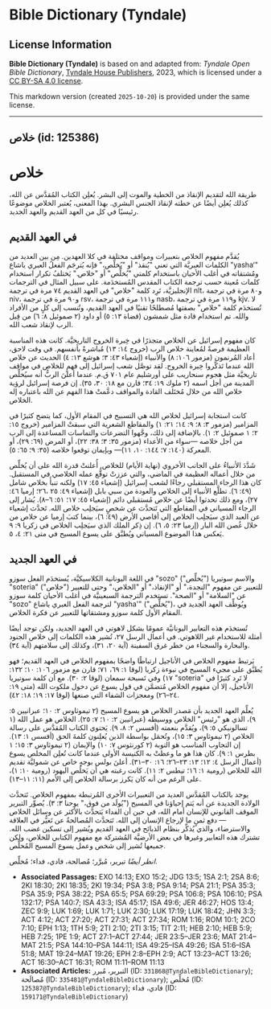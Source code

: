 # Bible Dictionary (Tyndale)

## License Information

**Bible Dictionary (Tyndale)** is based on and adapted from: _Tyndale Open Bible Dictionary_, [Tyndale House Publishers](https://tyndaleopenresources.com/), 2023, which is licensed under a [CC BY-SA 4.0 license](https://creativecommons.org/licenses/by-sa/4.0/legalcode.en).

This markdown version (created `2025-10-20`) is provided under the same license.



--------------------------------

## خلاص (id: 125386)

خلاص
====

طريقة الله لتقديم الإنقاذ من الخطية والموت إلى البشر. يُعلِن الكتاب المُقدَّس عن الله، كذلك يُعلِن أيضًا عن خطته لإنقاذ الجنس البشري. بهذا المعنى، يُعتبر الخلاص موضوعًا رئيسيًا في كل من العهد القديم والعهد الجديد.

في العهد القديم
---------------

يُقدَّم مفهوم الخلاص بتعبيرات ومواقف مختلفة في كلا العهدين. مِن بين العديد من الكلمات العبريَّة التي تعني "يُنقذ" أو "يُخلِّص،" فإنه يُترجَم الفعلُ العبري ياشاع "yasha‘" ومُشتقاته في أغلب الأحيان باستخدام كلمتي "يُخلِّص" أو "خلاص." يَختلفُ تكرار استخدام كلمات مُعينة حسب ترجمة الكتاب المقدس المُستخدَمة. على سبيل المثال في الترجمات الإنجليزيَّة، تَرِد كلمة "خلاص" في العهد القديم ٧٤ مرة في ترجمة nlt، و٨٠ مرة في ترجمة niv، و٩٠ مرة في ترجمة rsv، و١١١ مرة في ترجمة nasb، و١١٩ مرة في ترجمة kjv. لا تُستخدَم كلمة "خلاص" بصفتها مُصطلحًا تقنيًا في العهد القديم، وتُنسب إلى كلٍ من الأفراد والله. تم استخدام قادة مثل شمشون (قضاة ١٣: ٥) أو داود (٢ صموئيل ٨: ٦) من قِبل الرب لإنقاذ شعب الله.

كان مفهوم إسرائيل عن الخلاص متجذرًا في خِبرة الخروج التاريخيَّة. كانت هذه المناسبة العظيمة فرصةً لمُعاينة خلاص الرب (خروج ١٤: ١٣) مُباشرةً بأنفسهم. في وقت لاحق، أعاد المُرنمون (مزمور ١٠٦: ٨) والأنبياء (إشعياء ٤٣: ٣؛ هوشع ١٣: ٤) الحديث عن خلاص الله عندما تَذكَّروا خِبرة الخروج. لقد توصَّل شعب إسرائيل إلى فهمٍ للخلاص في مواقف تاريخيَّة مثل هجوم سنحاريب على أورشليم عام ٧٠١ ق.م. عندما أعلنَ الربُّ أنه سيُخلِّص المدينة من أجل اسمه (٢ ملوك ١٩: ٣٤؛ قارن مع ١٨: ٣٠، ٣٥). إن فرصة إسرائيل لرؤية خلاص الله من خلال مُختَلف القادة والمواقف دعَّمتْ هذا الفهم عن الله باعتباره إله الخلاص.

كانت استجابة إسرائيل لخلاص الله هي التسبيح في المقام الأول، كما يتضح كثيرًا في المزامير (مزمور ٣: ٨؛ ٩: ١٤؛ ٢١: ١) والمقاطع الشعرية التي سبقتْ المزامير (خروج ١٥: ٢؛ ١ صموئيل ٢: ١). بالإضافة إلى ذلك، وجَّهوا التضرعات والتماسات المساعدة إلى الرب من أجل خلاصه —سواء من الأعداء (مزمور ٣٥: ٣؛ ٣٨: ٢٢)، أو المرض (٦٩: ٢٩)، أو المعركة (١٤٠: ٧؛ ١٤٤: ١٠، ١١)— وبإيمان توقعوا خلاصه (٣٥: ٩؛ ٦٥: ٥).

شَدَّدَ الأنبياءُ على الجانب الأخروي (نهاية الأيام) للخلاص. أُعلنتْ قدرة الله على أن يُخلِّص من خلال أعماله العظيمة في الماضي، والتي عززتْ توقُّع عمله الخلاصي في المستقبل. كان هذا الرجاء المستقبلي رجاءًا لشعب إسرائيل (إشعياء ٤٥: ١٧) ولكنه تنبأَ بخلاص شامل (٤٩: ٦). تطلَّع الأنبياء إلى الخلاص والعودة من سبي بابل (إشعياء ٤٩: ٢٥ ،٢٦؛ إرميا ٤٦: ٢٧)، ومع ذلك تحدثوا أيضًا عن خلاص مُستقبلي دائم (إشعياء ٤٥: ١٧؛ ٥١: ٦–٨). يُشار إلى الرجاء المسياني في المقاطع التي تَتحدَّث عن شخصٍ سيَجلِب خلاص الله. تَحدَّث إشعياء عن العبد الذي سيَجلِب الخلاص إلى أقاصي الأرض (٤٩: ٦)، بينما كتبَ إرميا عن خلاص من خلال غُصن الله البار (إرميا ٢٣: ٥، ٦). إن ذِكر الملك الذي سيَجلِب الخلاص في زكريا ٩: ٩ يَعكس هذا الموضوع المسياني ويُطبَّق على يسوع المسيح في متى ٢١: ٤، ٥.

في العهد الجديد
---------------

في اللغة اليونانية الكلاسيكيَّة، يُستخدَم الفعل سوزو "sozo" ("يُخلِّص") والاسم سوتيريا "soteria" ("خلاص") للتعبير عن مفهوم "النجدة،" أو "الإنقاذ،" أو "الخلاص،" وحتى للتعبير عن "السلامة" أو "الصحة". تستخدم الترجمة السبعينيَّة في أغلب الأحيان كلمة سوزو "sozo" لترجمة الفعل العبري ياشاع "yasha'" ("يُخلِّص")، ويُوظِّف العهد الجديد في المقام الأول كلمة سوزو ومشتقاتها للتعبير عن فكرة الخلاص.

تُستخدَم هذه التعابير اليونانيَّة عمومًا بشكل لاهوتي في العهد الجديد، ولكن توجد أيضًا أمثلة للاستخدام غير اللاهوتي. في أعمال الرسل ٢٧، تُشير هذه الكلمات إلى خلاص الجنود والبحارة والسجناء من خطر غرق السفينة (آية ٢٠، ٣١)، وكذلك إلى سلامتهم (آية ٣٤).

يَرتبط مفهوم الخلاص في الأناجيل ارتباطًا واضحًا بمفهوم الخلاص في العهد القديم؛ فهو يُطبَّق على مجيء المسيح في نبوءة زكريا (لوقا ١: ٦٩، ٧١؛ قارن مع مزمور ١٠٦: ١٠؛ ١٣٢: ١٧) وفي تَسبحة سمعان (لوقا ٢: ٣٠). مع أن كلمة سوتيريا "soteria" لا تَرِد كثيرًا في الأناجيل، إلا أن مفهوم الخلاص مُتضمَّن في قول يسوع عن دخول ملكوت الله (متى ١٩: ٢٤–٢٦) ومعجزات الشفاء التي صنعها (لوقا ١٧: ١٩؛ ١٨: ٤٢).

يُعلِّم العهد الجديد بأن مَصدر الخلاص هو يسوع المسيح (٢ تيموثاوس ٢: ١٠؛ عبرانيين ٥: ٩)، الذي هو "رئيس" الخلاص ووسيطه (عبرانيين ٢: ١٠؛ ٧: ٢٥). الخلاص هو عمل الله (١ تسالونيكي ٥: ٩)، ويُقدَّم بنعمته (أفسس ٢: ٨، ٩). يَحتوي الكتاب المُقدَّس على رسالة الخلاص (٢ تيموثاوس ٣: ١٥)، وتُحمَل بواسطة الذين يُعلِنون كلمةَ الحق (أفسس ١: ١٣). إن التجاوب المناسب هو التوبة (٢ كورنثوس ٧: ١٠) والإيمان (٢ تيموثاوس ٣: ١٥؛ ١ بطرس ١: ٩). كان هذا هو ما وعظتْ به الكنيسة الأولى عندما كانت تُعلِن المخلص يسوع (أعمال الرسل ٤: ١٢؛ ١٣: ٢٣–٢٦؛ ١٦: ٣٠–٣١). أعلنَ بولس بوجهٍ خاص عن شموليَّة تقديم الله للخلاص (رومية ١: ١٦؛ تيطس ٢: ١١). كانت رغبته هي أن يَخلُص اليهود (رومية ١٠: ١)، على الرغم من أنه كان يَكرز برسالة الخلاص إلى الأمم (١١: ١١–١٣).

يوجد بالكتاب المُقدَّس العديد من التعبيرات الأخرى المُرتبطة بمفهوم الخلاص. تَتحدَّث الولادة الجديدة عن أنه يَتم إحياؤنا في المسيح ("يُولَد من فوق،" يوحنا ٣: ٣). يُصوِّر التبرير الموقف القانوني للإنسان أمام الله، في حين أن الفداء يَتحدَّث بالأكثر عن وسائل الخلاص — دفع ثمنٍ ما لإرجاع الإنسان إلى الله. تَتحدَّث المُصالحةُ عن تَغيُّر في العلاقة والاسترضاء، والذي يُذكِّر بنظام الذبائح في العهد القديم ويُشير إلى تسكين غضب الله. تشترك هذه التعابير وغيرها في بعض الأرضيَّة المُشتركة مع مفهوم الكتابي للخلاص، ولكن جميعها تُشير إلى شخص وعمل يسوع المسيح المُخلِّص.

*انظر أيضًا* تبرير، مُبرَّر؛ مُصالحة، فادي، فداء؛ مُخلِّص.

* **Associated Passages:** EXO 14:13; EXO 15:2; JDG 13:5; 1SA 2:1; 2SA 8:6; 2KI 18:30; 2KI 18:35; 2KI 19:34; PSA 3:8; PSA 9:14; PSA 21:1; PSA 35:3; PSA 35:9; PSA 38:22; PSA 65:5; PSA 69:29; PSA 106:8; PSA 106:10; PSA 132:17; PSA 140:7; ISA 43:3; ISA 45:17; ISA 49:6; JER 46:27; HOS 13:4; ZEC 9:9; LUK 1:69; LUK 1:71; LUK 2:30; LUK 17:19; LUK 18:42; JHN 3:3; ACT 4:12; ACT 27:20; ACT 27:31; ACT 27:34; ROM 1:16; ROM 10:1; 2CO 7:10; EPH 1:13; 1TH 5:9; 2TI 2:10; 2TI 3:15; TIT 2:11; HEB 2:10; HEB 5:9; HEB 7:25; 1PE 1:9; ACT 27:1–ACT 27:44; JER 23:5–JER 23:6; MAT 21:4–MAT 21:5; PSA 144:10–PSA 144:11; ISA 49:25–ISA 49:26; ISA 51:6–ISA 51:8; MAT 19:24–MAT 19:26; EPH 2:8–EPH 2:9; ACT 13:23–ACT 13:26; ACT 16:30–ACT 16:31; ROM 11:11–ROM 11:13
* **Associated Articles:** التبرير، مُبرر (ID: `331868@TyndaleBibleDictionary`); مُصالَحة (ID: `335481@TyndaleBibleDictionary`); مُخلِّص (ID: `125387@TyndaleBibleDictionary`); فادي، فداء (ID: `159171@TyndaleBibleDictionary`)

